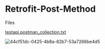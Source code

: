 # Retrofit-Post-Method
Files

[testapi.postman_collection.txt](https://github.com/Dinesh2811/Retrofit-Post-Method/files/8969396/testapi.postman_collection.txt)


![44cf51dc-0425-4b8a-82b7-53a7266be4d5](https://user-images.githubusercontent.com/55741240/175358037-abd170d9-83ca-4a3c-b1fb-c292752849f2.jpg)
